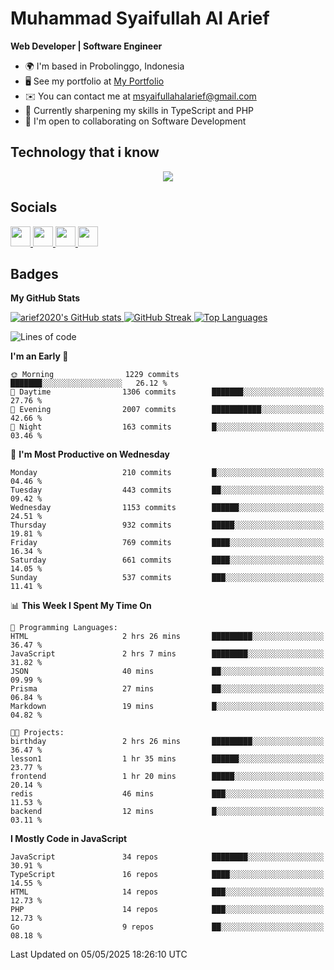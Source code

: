 # Muhammad Syaifullah Al Arief
**Web Developer | Software Engineer**

- 🌍  I'm based in Probolinggo, Indonesia
- 🖥️  See my portfolio at [My Portfolio](https://msyaifullahalarief.vercel.app)
- ✉️  You can contact me at [msyaifullahalarief@gmail.com](mailto:msyaifullahalarief@gmail.com)
- 🧠  Currently sharpening my skills in TypeScript and PHP
- 🤝  I'm open to collaborating on Software Development

## Technology that i know
<p align="center">
  <a href="https://skillicons.dev">
    <img src="https://skillicons.dev/icons?i=git,html,docker,css,js,express,firebase,go,laravel,linux,mongodb,mysql,nextjs,nginx,nodejs,npm,postgres,postman,prisma,tailwind,ts,ubuntu,vercel,vscode,vue,windows,yarn" />
  </a>
</p>

## Socials
<p align="left">
    <a href="https://discord.com/users/hanifez" target="_blank" rel="noreferrer">
        <picture>
            <source media="(prefers-color-scheme: dark)" srcset="https://raw.githubusercontent.com/danielcranney/readme-generator/main/public/icons/socials/discord-dark.svg" />
            <source media="(prefers-color-scheme: light)" srcset="https://raw.githubusercontent.com/danielcranney/readme-generator/main/public/icons/socials/discord.svg" />
            <img src="https://raw.githubusercontent.com/danielcranney/readme-generator/main/public/icons/socials/discord.svg" width="32" height="32" />
        </picture>
    </a>
    <a href="https://www.github.com/arief2020" target="_blank" rel="noreferrer">
        <picture>
            <source media="(prefers-color-scheme: dark)" srcset="https://raw.githubusercontent.com/danielcranney/readme-generator/main/public/icons/socials/github-dark.svg" />
            <source media="(prefers-color-scheme: light)" srcset="https://raw.githubusercontent.com/danielcranney/readme-generator/main/public/icons/socials/github.svg" />
            <img src="https://raw.githubusercontent.com/danielcranney/readme-generator/main/public/icons/socials/github.svg" width="32" height="32" />
        </picture>
    </a>
    <a href="https://muhammadsyaifullahalarief.hashnode.dev" target="_blank" rel="noreferrer">
        <picture>
            <source media="(prefers-color-scheme: dark)" srcset="https://raw.githubusercontent.com/danielcranney/readme-generator/main/public/icons/socials/hashnode-dark.svg" />
            <source media="(prefers-color-scheme: light)" srcset="https://raw.githubusercontent.com/danielcranney/readme-generator/main/public/icons/socials/hashnode.svg" />
            <img src="https://raw.githubusercontent.com/danielcranney/readme-generator/main/public/icons/socials/hashnode.svg" width="32" height="32" />
        </picture>
    </a>
    <a href="https://www.linkedin.com/in/muhammad-syaifullah-al-arief/" target="_blank" rel="noreferrer">
        <picture>
            <source media="(prefers-color-scheme: dark)" srcset="https://raw.githubusercontent.com/danielcranney/readme-generator/main/public/icons/socials/linkedin-dark.svg" />
            <source media="(prefers-color-scheme: light)" srcset="https://raw.githubusercontent.com/danielcranney/readme-generator/main/public/icons/socials/linkedin.svg" />
            <img src="https://raw.githubusercontent.com/danielcranney/readme-generator/main/public/icons/socials/linkedin.svg" width="32" height="32" />
        </picture>
    </a>
</p>

## Badges
<b>My GitHub Stats</b>

<a href="http://www.github.com/arief2020">
    <img src="https://github-readme-stats.vercel.app/api?username=arief2020&show_icons=true&hide=&count_private=true&title_color=0891b2&text_color=ffffff&icon_color=0891b2&bg_color=27272a&hide_border=true&show_icons=true" alt="arief2020's GitHub stats" />
</a>
<a href="http://www.github.com/arief2020">
    <img src="https://github-readme-streak-stats.herokuapp.com/?user=arief2020&stroke=ffffff&background=27272a&ring=0891b2&fire=0891b2&currStreakNum=ffffff&currStreakLabel=0891b2&sideNums=ffffff&sideLabels=ffffff&dates=ffffff&hide_border=true" alt="GitHub Streak" />
</a>


<a href="https://github.com/arief2020" align="left">
    <img src="https://github-readme-stats.vercel.app/api/top-langs/?username=arief2020&langs_count=10&title_color=0891b2&text_color=ffffff&icon_color=0891b2&bg_color=27272a&hide_border=true&locale=en&custom_title=Top%20Languages" alt="Top Languages" />
</a>

<!--START_SECTION:waka-->
![Lines of code](https://img.shields.io/badge/From%20Hello%20World%20I%27ve%20Written-9.6%20million%20lines%20of%20code-blue)

**I'm an Early 🐤** 

```text
🌞 Morning                1229 commits        ███████░░░░░░░░░░░░░░░░░░   26.12 % 
🌆 Daytime                1306 commits        ███████░░░░░░░░░░░░░░░░░░   27.76 % 
🌃 Evening                2007 commits        ███████████░░░░░░░░░░░░░░   42.66 % 
🌙 Night                  163 commits         █░░░░░░░░░░░░░░░░░░░░░░░░   03.46 % 
```
📅 **I'm Most Productive on Wednesday** 

```text
Monday                   210 commits         █░░░░░░░░░░░░░░░░░░░░░░░░   04.46 % 
Tuesday                  443 commits         ██░░░░░░░░░░░░░░░░░░░░░░░   09.42 % 
Wednesday                1153 commits        ██████░░░░░░░░░░░░░░░░░░░   24.51 % 
Thursday                 932 commits         █████░░░░░░░░░░░░░░░░░░░░   19.81 % 
Friday                   769 commits         ████░░░░░░░░░░░░░░░░░░░░░   16.34 % 
Saturday                 661 commits         ████░░░░░░░░░░░░░░░░░░░░░   14.05 % 
Sunday                   537 commits         ███░░░░░░░░░░░░░░░░░░░░░░   11.41 % 
```


📊 **This Week I Spent My Time On** 

```text
💬 Programming Languages: 
HTML                     2 hrs 26 mins       █████████░░░░░░░░░░░░░░░░   36.47 % 
JavaScript               2 hrs 7 mins        ████████░░░░░░░░░░░░░░░░░   31.82 % 
JSON                     40 mins             ██░░░░░░░░░░░░░░░░░░░░░░░   09.99 % 
Prisma                   27 mins             ██░░░░░░░░░░░░░░░░░░░░░░░   06.84 % 
Markdown                 19 mins             █░░░░░░░░░░░░░░░░░░░░░░░░   04.82 % 

🐱‍💻 Projects: 
birthday                 2 hrs 26 mins       █████████░░░░░░░░░░░░░░░░   36.47 % 
lesson1                  1 hr 35 mins        ██████░░░░░░░░░░░░░░░░░░░   23.77 % 
frontend                 1 hr 20 mins        █████░░░░░░░░░░░░░░░░░░░░   20.14 % 
redis                    46 mins             ███░░░░░░░░░░░░░░░░░░░░░░   11.53 % 
backend                  12 mins             █░░░░░░░░░░░░░░░░░░░░░░░░   03.11 % 
```

**I Mostly Code in JavaScript** 

```text
JavaScript               34 repos            ████████░░░░░░░░░░░░░░░░░   30.91 % 
TypeScript               16 repos            ████░░░░░░░░░░░░░░░░░░░░░   14.55 % 
HTML                     14 repos            ███░░░░░░░░░░░░░░░░░░░░░░   12.73 % 
PHP                      14 repos            ███░░░░░░░░░░░░░░░░░░░░░░   12.73 % 
Go                       9 repos             ██░░░░░░░░░░░░░░░░░░░░░░░   08.18 % 
```




 Last Updated on 05/05/2025 18:26:10 UTC
<!--END_SECTION:waka-->
